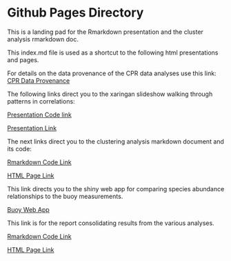 # Github Pages Directory

This is a landing pad for the Rmarkdown presentation and the cluster analysis rmarkdown doc.

This index.md file is used as a shortcut to the following html presentations and pages.


For details on the data provenance of the CPR data analyses use this link:
[CPR Data Provenance](https://adamkemberling.github.io/continuous_plankton_recorder/docs/)



The following links direct you to the xaringan slideshow walking through patterns in correlations:

[Presentation Code link](/R/presentations/cpr_paper_story.html)

[Presentation Link](https://gulfofmaine.github.io/continuous_plankton_recorder/R/presentations/cpr_paper_story.html#1)



The next links direct you to the clustering analysis markdown document and its code:

[Rmarkdown Code Link](/R/05_cpr_clustering.Rmd)

[HTML Page Link](https://gulfofmaine.github.io/continuous_plankton_recorder/R/05_cpr_clustering.html)


This link directs you to the shiny web app for comparing species abundance relationships to the buoy measurements.

[Buoy Web App](https://adamkemberling.shinyapps.io/cpr_buoy_DE/)


This link is for the report consolidating results from the various analyses.

[Rmarkdown Code Link](/R/12_paper_layout.Rmd)

[HTML Page Link](https://gulfofmaine.github.io/continuous_plankton_recorder/R/12_paper_layout.html)

